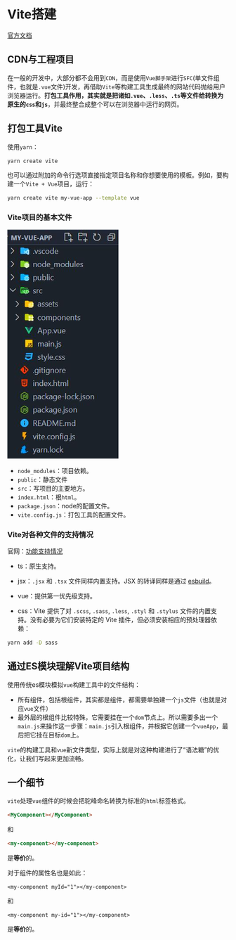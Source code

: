 # Vite搭建

[官方文档](https://cn.vitejs.dev/guide/)

## CDN与工程项目

在一般的开发中，大部分都不会用到`CDN`，而是使用`Vue脚手架`进行`SFC`(单文件组件，也就是`.vue`文件)开发，再借助`Vite`等构建工具生成最终的网站代码抛给用户浏览器运行。**打包工具作用，其实就是把诸如`.vue`、`.less`、`.ts`等文件给转换为原生的`css`和`js`**，并最终整合成整个可以在浏览器中运行的网页。

## 打包工具Vite

使用`yarn`：

```bash
yarn create vite
```

也可以通过附加的命令行选项直接指定项目名称和你想要使用的模板。例如，要构建一个`Vite + Vue`项目，运行：

```bash
yarn create vite my-vue-app --template vue
```

### Vite项目的基本文件

![目录结构](./images/dist.png)

- `node_modules`：项目依赖。
- `public`：静态文件
- `src`：写项目的主要地方。
- `index.html`：根`html`。
- `package.json`：node的配置文件。
- `vite.config.js`：打包工具的配置文件。

### Vite对各种文件的支持情况

官网：[功能支持情况](https://cn.vitejs.dev/guide/features.html#css-pre-processors)

- ts：原生支持。
- jsx：`.jsx` 和 `.tsx` 文件同样内置支持。JSX 的转译同样是通过 [esbuild](https://esbuild.github.io/)。
- vue：提供第一优先级支持。

- css：Vite 提供了对 `.scss`, `.sass`, `.less`, `.styl` 和 `.stylus` 文件的内置支持。没有必要为它们安装特定的 Vite 插件，但必须安装相应的预处理器依赖：

```bash
yarn add -D sass
```

## 通过ES模块理解Vite项目结构

使用传统es模块模拟`vue`构建工具中的文件结构：

- 所有组件，包括根组件，其实都是组件，都需要单独建一个`js`文件（也就是对应`vue`文件）
- 最外层的根组件比较特殊，它需要挂在一个`dom`节点上。所以需要多出一个`main.js`来操作这一步骤：`main.js`引入根组件，并根据它创建一个`vueApp`，最后把它挂在目标`dom`上。

`vite`的构建工具和`vue`新文件类型，实际上就是对这种构建进行了“语法糖”的优化，让我们写起来更加流畅。

## 一个细节

`vite`处理`vue`组件的时候会把驼峰命名转换为标准的`html`标签格式。

```html
<MyComponent></MyComponent>
```

和

```html
<my-component></my-component>
```

是**等价**的。

对于组件的属性名也是如此：

```vue
<my-component myId="1"></my-component>
```

和

```vue
<my-component my-id="1"></my-component>
```

是**等价**的。
